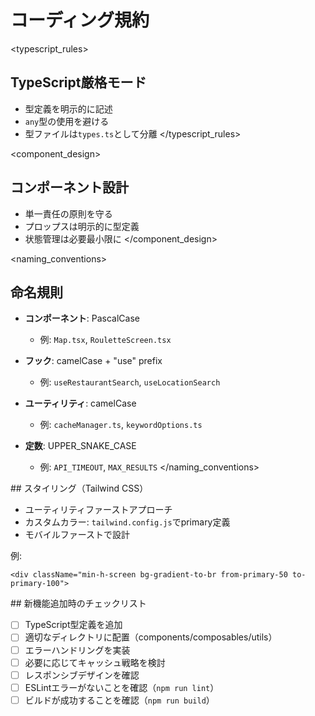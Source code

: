 # コーディング規約

<typescript_rules>
## TypeScript厳格モード

- 型定義を明示的に記述
- `any`型の使用を避ける
- 型ファイルは`types.ts`として分離
</typescript_rules>

<component_design>
## コンポーネント設計

- 単一責任の原則を守る
- プロップスは明示的に型定義
- 状態管理は必要最小限に
</component_design>

<naming_conventions>
## 命名規則

- **コンポーネント**: PascalCase
  - 例: `Map.tsx`, `RouletteScreen.tsx`

- **フック**: camelCase + "use" prefix
  - 例: `useRestaurantSearch`, `useLocationSearch`

- **ユーティリティ**: camelCase
  - 例: `cacheManager.ts`, `keywordOptions.ts`

- **定数**: UPPER_SNAKE_CASE
  - 例: `API_TIMEOUT`, `MAX_RESULTS`
</naming_conventions>

<styling>
## スタイリング（Tailwind CSS）

- ユーティリティファーストアプローチ
- カスタムカラー: `tailwind.config.js`でprimary定義
- モバイルファーストで設計

例:
```tsx
<div className="min-h-screen bg-gradient-to-br from-primary-50 to-primary-100">
```
</styling>

<checklist>
## 新機能追加時のチェックリスト

- [ ] TypeScript型定義を追加
- [ ] 適切なディレクトリに配置（components/composables/utils）
- [ ] エラーハンドリングを実装
- [ ] 必要に応じてキャッシュ戦略を検討
- [ ] レスポンシブデザインを確認
- [ ] ESLintエラーがないことを確認（`npm run lint`）
- [ ] ビルドが成功することを確認（`npm run build`）
</checklist>
